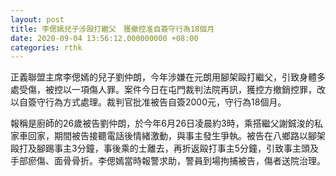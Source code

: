 ```yaml
---
layout: post
title: 李偲嫣兒子涉毆打繼父　獲撤控准自簽守行為18個月
date: 2020-09-04 13:56:12.000000000 +08:00
categories: rthk
---
```


正義聯盟主席李偲嫣的兒子劉仲朗，今年涉嫌在元朗用腳架毆打繼父，引致身體多處受傷，被控以一項傷人罪。案件今日在屯門裁判法院再訊，獲控方撤銷控罪，改以自簽守行為方式處理。裁判官批准被告自簽2000元，守行為18個月。

報稱是廚師的26歲被告劉仲朗，於今年6月26日凌晨約3時，乘搭繼父謝鋮浚的私家車回家，期間被告接聽電話後情緒激動，與事主發生爭執。被告在八鄉路以腳架毆打及腳踢事主3分鐘，事後乘的士離去，再折返毆打事主5分鐘，引致事主頭及手部瘀傷、面骨骨折。李偲嫣當時報警求助，警員到場拘捕被告，傷者送院治理。
